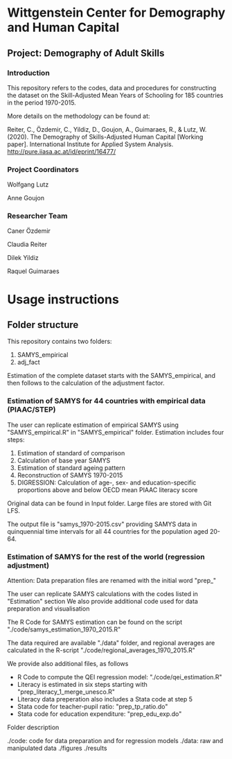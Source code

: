 # Wittgenstein Center for Demography and Human Capital 

## Project: Demography of Adult Skills

### Introduction

This repository refers to the codes, data and procedures for constructing the dataset on the Skill-Adjusted Mean Years of Schooling for 185 countries in the period 1970-2015.

More details on the methodology can be found at:

Reiter, C., Özdemir, C., Yildiz, D., Goujon, A., Guimaraes, R., & Lutz, W. (2020). The Demography of Skills-Adjusted Human Capital [Working paper]. International Institute for Applied System Analysis. http://pure.iiasa.ac.at/id/eprint/16477/


### Project Coordinators

Wolfgang Lutz

Anne Goujon

### Researcher Team

Caner Özdemir

Claudia Reiter

Dilek Yildiz

Raquel Guimaraes 

# Usage instructions

## Folder structure

This repository contains two folders:

1. SAMYS_empirical
2. adj_fact

Estimation of the complete dataset starts with the SAMYS_empirical, and then follows to the calculation of the adjustment factor.

### Estimation of SAMYS for 44 countries with empirical data (PIAAC/STEP)

The user can replicate estimation of empirical SAMYS using "SAMYS_empirical.R" in "SAMYS_empirical" folder. Estimation includes four steps:

1. Estimation of standard of comparison
2. Calculation of base year SAMYS
3. Estimation of standard ageing pattern
4. Reconstruction of SAMYS 1970-2015
5. DIGRESSION: Calculation of age-, sex- and education-specific proportions above and below OECD mean PIAAC literacy score

Original data can be found in Input folder. Large files are stored with Git LFS.

The output file is "samys_1970-2015.csv" providing SAMYS data in quinquennial time intervals for all 44 countries for the population aged 20-64.

### Estimation of SAMYS for the rest of the world (regression adjustment)

Attention: Data preparation files are renamed with the initial word "prep_"

The user can replicate SAMYS calculations with the codes listed in "Estimation" section
We also provide additional code used for data preparation and visualisation

The R Code for SAMYS estimation can be found on the script "./code/samys_estimation_1970_2015.R"

The data required are available "./data" folder, and regional averages are calculated in the R-script "./code/regional_averages_1970_2015.R"

We provide also additional files, as follows

- R Code to compute the QEI regression model: "./code/qei_estimation.R"
- Literacy is estimated in six steps starting with "prep_literacy_1_merge_unesco.R"
- Literacy data preperation also includes a Stata code at step 5
- Stata code for teacher-pupil ratio: "prep_tp_ratio.do"
- Stata code for education expenditure: "prep_edu_exp.do"

Folder description

./code: code for data preparation and for regression models
./data: raw and manipulated data
./figures
./results
